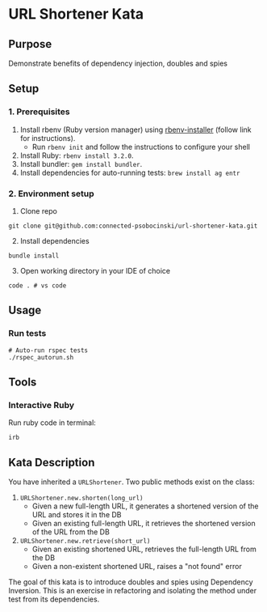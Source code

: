 # URL Shortener Kata

## Purpose

Demonstrate benefits of dependency injection, doubles and spies

## Setup

### 1. Prerequisites

1. Install rbenv (Ruby version manager) using [rbenv-installer](https://github.com/rbenv/rbenv-installer) (follow link for instructions).
    - Run `rbenv init` and follow the instructions to configure your shell
1. Install Ruby: `rbenv install 3.2.0`.
1. Install bundler: `gem install bundler`.
1. Install dependencies for auto-running tests: `brew install ag entr`

### 2. Environment setup

1. Clone repo
```
git clone git@github.com:connected-psobocinski/url-shortener-kata.git
```

2. Install dependencies
```
bundle install
```

3. Open working directory in your IDE of choice
```
code . # vs code
```

## Usage

### Run tests

```
# Auto-run rspec tests
./rspec_autorun.sh
```

## Tools

### Interactive Ruby

Run ruby code in terminal:
```
irb
```

## Kata Description

You have inherited a `URLShortener`. Two public methods exist on the class:

1. `URLShortener.new.shorten(long_url)`
    - Given a new full-length URL, it generates a shortened version of the URL and stores it in the DB
    - Given an existing full-length URL, it retrieves the shortened version of the URL from the DB
2. `URLShortener.new.retrieve(short_url)`
    - Given an existing shortened URL, retrieves the full-length URL from the DB
    - Given a non-existent shortened URL, raises a "not found" error

The goal of this kata is to introduce doubles and spies using Dependency Inversion. This is an exercise in refactoring and isolating the method under test from its dependencies.
